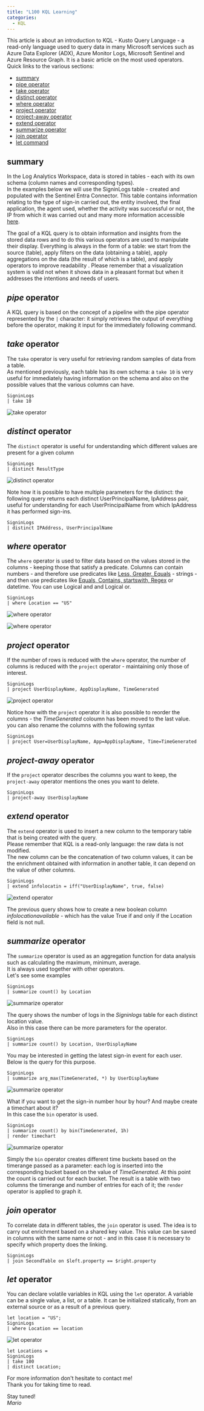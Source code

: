```yaml
---
title: "L100 KQL Learning" 
categories:
  - KQL
---
```


This article is about an introduction to KQL - Kusto Query Language - a read-only language used to query data in many Microsoft services such as Azure Data Explorer (ADX), Azure Monitor Logs, Microsoft Sentinel and Azure Resource Graph. It is a basic article on the most used operators.
Quick links to the various sections:
- [summary](#summary)
- [pipe operator](#pipe)
- [take operator](#take)
- [distinct operator](#distinct)
- [where operator](#where)
- [project operator](#project)
- [project-away operator](#projectaway)
- [extend operator](#extend)
- [summarize operator](#summarize)
- [join operator](#join)
- [let command](#let)



## <a name="summary">summary</a>
In the Log Analytics Workspace, data is stored in tables - each with its own schema (column names and corresponding types).<br>
In the examples below we will use the SigninLogs table - created and populated with the Sentinel Entra Connector. This table contains information relating to the type of sign-in carried out, the entity involved, the final application, the agent used, whether the activity was successful or not, the IP from which it was carried out and many more information accessible [here](https://learn.microsoft.com/en-us/azure/azure-monitor/reference/tables/signinlogs). <br>

The goal of a KQL query is to obtain information and insights from the stored data rows and to do this various operators are used to manipulate their display. Everything is always in the form of a table: we start from the source (table), apply filters on the data (obtaining a table), apply aggregations on the data (the result of which is a table), and apply operators to improve readability . Please remember that a visualization system is valid not when it shows data in a pleasant format but when it addresses the intentions and needs of users.


## <a name="pipe">_pipe_ operator</a>
A KQL query is based on the concept of a pipeline with the pipe operator represented by the ```|``` character: it simply retrieves the output of everything before the operator, making it input for the immediately following command.
<br>

## <a name="take">_take_ operator</a>
The ```take``` operator is very useful for retrieving random samples of data from a table. <br>
As mentioned previously, each table has its own schema: a ```take 10``` is very useful for immediately having information on the schema and also on the possible values that the various columns can have. <br>

```
SigninLogs
| take 10
```

![take operator](/assets/images/take.png)



## <a name="distinct">_distinct_ operator</a>
The ```distinct``` operator is useful for understanding which different values are present for a given column<br>

```
SigninLogs
| distinct ResultType
```

![distinct operator](/assets/images/distinct.png)


Note how it is possible to have multiple parameters for the distinct: the following query returns each distinct UserPrincipalName, IpAddress pair, useful for understanding for each UserPrincipalName from which IpAddress it has performed sign-ins.

```
SigninLogs
| distinct IPAddress, UserPrincipalName 
```

## <a name="where">_where_ operator</a>
The ```where``` operator is used to filter data based on the values stored in the columns - keeping those that satisfy a predicate. Columns can contain numbers - and therefore use predicates like [Less, Greater, Equals](https://learn.microsoft.com/en-us/azure/data-explorer/kusto/query/numerical-operators) - strings - and then use predicates like [Equals, Contains, startswith, Regex](https://learn.microsoft.com/en-us/azure/data-explorer/kusto/query/datatypes-string-operators) or datetime. You can use Logical and and Logical or.

```
SigninLogs
| where Location == "US"  
```
![where operator](/assets/images/where.png)

![where operator](/assets/images/where2.png)

## <a name="project">_project_ operator</a>
If the number of rows is reduced with the ```where``` operator, the number of columns is reduced with the ```project``` operator - maintaining only those of interest.

```
SigninLogs
| project UserDisplayName, AppDisplayName, TimeGenerated
```

![project operator](/assets/images/project.png)


Notice how with the ```project``` operator it is also possible to reorder the columns - the _TimeGenerated_ coloumn has been moved to the last value. you can also rename the columns with the following syntax

```
SigninLogs
| project User=UserDisplayName, App=AppDisplayName, Time=TimeGenerated
```

## <a name="project-away">_project-away_ operator</a>
If the ```project``` operator describes the columns you want to keep, the ```project-away``` operator mentions the ones you want to delete.

```
SigninLogs
| project-away UserDisplayName
```

## <a name="extend">_extend_ operator</a>
The ```extend``` operator is used to insert a new column to the temporary table that is being created with the query. <br>
Please remember that KQL is a read-only language: the raw data is not modified. <br>
The new column can be the concatenation of two column values, it can be the enrichment obtained with information in another table, it can depend on the value of other columns.

```
SigninLogs
| extend infolocatin = iff("UserDisplayName", true, false)
```

![extend operator](/assets/images/extend.png)


The previous query shows how to create a new boolean column _infolocationavailable_ - which has the value True if and only if the Location field is not null.

## <a name="summarize">_summarize_ operator</a>
The ```summarize``` operator is used as an aggregation function for data analysis such as calculating the maximum, minimum, average. <br>
It is always used together with other operators. <br>
Let's see some examples

```
SigninLogs
| summarize count() by Location
```

![summarize operator](/assets/images/summarize1.png)


The query shows the number of logs in the _Signinlogs_ table for each distinct location value. <br>
Also in this case there can be more parameters for the operator.

```
SigninLogs
| summarize count() by Location, UserDisplayName
```

You may be interested in getting the latest sign-in event for each user. Below is the query for this purpose.

```
SigninLogs
| summarize arg_max(TimeGenerated, *) by UserDisplayName
```

![summarize operator](/assets/images/summarize2.png)


What if you want to get the sign-in number hour by hour? And maybe create a timechart about it?<br>
In this case the ```bin``` operator is used.

```
SigninLogs
| summarize count() by bin(TimeGenerated, 1h)
| render timechart 
```

![summarize operator](/assets/images/summarize3.png)


Simply the ```bin``` operator creates different time buckets based on the timerange passed as a parameter: each log is inserted into the corresponding bucket based on the value of _TimeGenerated_. At this point the count is carried out for each bucket. The result is a table with two columns the timerange and number of entries for each of it; the ```render``` operator is applied to graph it.

## <a name="join">_join_ operator</a>
To correlate data in different tables, the ```join``` operator is used. The idea is to carry out enrichment based on a shared key value. This value can be saved in columns with the same name or not - and in this case it is necessary to specify which property does the linking.

```
SigninLogs
| join SecondTable on $left.property == $right.property 
```

## <a name="let">_let_ operator</a>
You can declare volatile variables in KQL using the ```let``` operator. A variable can be a single value, a list, or a table. It can be initialized statically, from an external source or as a result of a previous query.

```
let location = "US";
SigninLogs
| where Location == location
```

![let operator](/assets/images/let1.png)


```
let Locations = 
SigninLogs
| take 100
| distinct Location;
```


For more information don't hesitate to contact me!<br>
Thank you for taking time to read.

Stay tuned!<br>
_Mario_